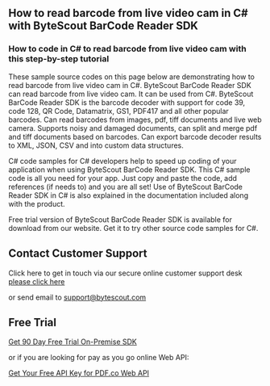 ## How to read barcode from live video cam in C# with ByteScout BarCode Reader SDK

### How to code in C# to read barcode from live video cam with this step-by-step tutorial

These sample source codes on this page below are demonstrating how to read barcode from live video cam in C#. ByteScout BarCode Reader SDK can read barcode from live video cam. It can be used from C#. ByteScout BarCode Reader SDK is the barcode decoder with support for code 39, code 128, QR Code, Datamatrix, GS1, PDF417 and all other popular barcodes. Can read barcodes from images, pdf, tiff documents and live web camera. Supports noisy and damaged documents, can split and merge pdf and tiff documents based on barcodes. Can export barcode decoder results to XML, JSON, CSV and into custom data structures.

C# code samples for C# developers help to speed up coding of your application when using ByteScout BarCode Reader SDK. This C# sample code is all you need for your app. Just copy and paste the code, add references (if needs to) and you are all set! Use of ByteScout BarCode Reader SDK in C# is also explained in the documentation included along with the product.

Free trial version of ByteScout BarCode Reader SDK is available for download from our website. Get it to try other source code samples for C#.

## Contact Customer Support

Click here to get in touch via our secure online customer support desk [please click here](https://bytescout.zendesk.com/hc/en-us/requests/new?subject=ByteScout%20BarCode%20Reader%20SDK%20Question)

or send email to [support@bytescout.com](mailto:support@bytescout.com?subject=ByteScout%20BarCode%20Reader%20SDK%20Question) 

## Free Trial

[Get 90 Day Free Trial On-Premise SDK](https://bytescout.com/download/web-installer?utm_source=github-readme)

or if you are looking for pay as you go online Web API:

[Get Your Free API Key for PDF.co Web API](https://pdf.co/documentation/api?utm_source=github-readme)